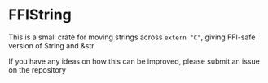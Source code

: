 # FFIString

This is a small crate for moving strings across `extern "C"`, giving FFI-safe version of String and &str

If you have any ideas on how this can be improved, please submit an issue on the repository
